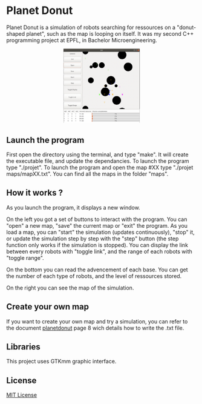 # Planet Donut
Planet Donut is a simulation of robots searching for ressources on a "donut-shaped planet", such as the map is looping on itself.
It was my second C++ programming project at EPFL, in Bachelor Microengineering.

<p align="center">
  <img src="img/simulation.png" width=40% height=40%>
</p>

## Launch the program
First open the directory using the terminal, and type "make". It will create the executable file, and update the dependancies.
To launch the program type "./projet".
To launch the program and open the map #XX type "./projet maps/mapXX.txt". You can find all the maps in the folder "maps".

## How it works ?
As you launch the program, it displays a new window.

On the left you got a set of buttons to interact with the program.
You can "open" a new map, "save" the current map or "exit" the program.
As you load a map, you can "start" the simulation (updates continuously), "stop" it, or update the simulation step by step with the "step" button (the step function only works if the simulation is stopped).
You can display the link between every robots with "toggle link", and the range of each robots with "toggle range".

On the bottom you can read the advencement of each base. You can get the number of each type of robots, and the level of ressources stored.

On the right you can see the map of the simulation.

## Create your own map
If you want to create your own map and try a simulation, you can refer to the document [planetdonut](planetdonut.pdf) page 8 wich details how to write the .txt file.

## Libraries
This project uses GTKmm graphic interface.

## License
[MIT License](LICENSE)
